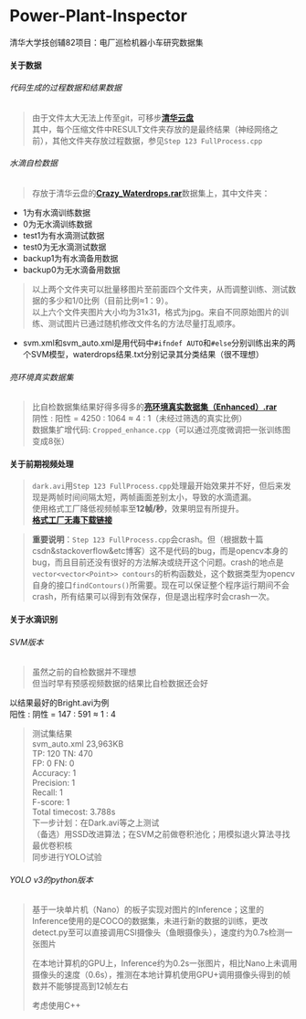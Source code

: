 # Power-Plant-Inspector
清华大学技创辅82项目：电厂巡检机器小车研究数据集

#### 关于数据
###### 代码生成的过程数据和结果数据
> 由于文件太大无法上传至git，可移步[**清华云盘**](https://cloud.tsinghua.edu.cn/#group/4445/lib/76d50336-c98e-49a0-a3df-7415cc6f3f19)  
其中，每个压缩文件中RESULT文件夹存放的是最终结果（神经网络之前），其他文件夹存放过程数据，参见`Step 123 FullProcess.cpp` 

###### 水滴自检数据
> 存放于清华云盘的[**Crazy_Waterdrops.rar**](https://cloud.tsinghua.edu.cn/lib/76d50336-c98e-49a0-a3df-7415cc6f3f19/file/Crazy_Waterdrops.rar)数据集上，其中文件夹：
- 1为有水滴训练数据
- 0为无水滴训练数据
- test1为有水滴测试数据
- test0为无水滴测试数据 
- backup1为有水滴备用数据
- backup0为无水滴备用数据
> 以上两个文件夹可以批量移图片至前面四个文件夹，从而调整训练、测试数据的多少和1/0比例（目前比例≈1：9）。  
> 以上六个文件夹图片大小均为31x31，格式为jpg。来自不同原始图片的训练、测试图片已通过随机修改文件名的方法尽量打乱顺序。
- svm.xml和svm_auto.xml是用代码中`#ifndef AUTO`和`#else`分别训练出来的两个SVM模型，waterdrops结果.txt分别记录其分类结果（很不理想）

###### 亮环境真实数据集
> 比自检数据集结果好得多得多的[**亮环境真实数据集（Enhanced）.rar**](https://cloud.tsinghua.edu.cn/lib/76d50336-c98e-49a0-a3df-7415cc6f3f19/file/%E4%BA%AE%E7%8E%AF%E5%A2%83%E7%9C%9F%E5%AE%9E%E6%95%B0%E6%8D%AE%EF%BC%88Enhanced%EF%BC%89.rar)  
阴性 : 阳性 = 4250 : 1064 ≈ 4 : 1（未经过筛选的真实比例）  
数据集扩增代码: `Cropped_enhance.cpp`（可以通过亮度微调把一张训练图变成8张）
  
#### 关于前期视频处理

> `dark.avi`用`Step 123 FullProcess.cpp`处理最开始效果并不好，但后来发现是两帧时间间隔太短，两帧画面差别太小，导致的水滴遗漏。   
使用格式工厂降低视频帧率至**12帧/秒**，效果明显有所提升。  
[**格式工厂无毒下载链接**](http://soft.onlinedown.net/soft/983615.htm)  

> **重要说明**：`Step 123 FullProcess.cpp`会crash。但（根据数十篇csdn&stackoverflow&etc博客）这不是代码的bug，而是opencv本身的bug，而且目前还没有很好的方法解决或绕开这个问题。crash的地点是`vector<vector<Point>> contours`的析构函数处，这个数据类型为opencv自身的接口`findContours()`所需要。现在可以保证整个程序运行期间不会crash，所有结果可以得到有效保存，但是退出程序时会crash一次。

#### 关于水滴识别

###### SVM版本
> 虽然之前的自检数据并不理想  
但当时早有预感视频数据的结果比自检数据还会好  
>  
以结果最好的Bright.avi为例  
阳性 : 阴性 = 147 : 591 ≈ 1 : 4  
>
>测试集结果  
svm_auto.xml 23,963KB  
TP: 120 TN: 470  
FP: 0 FN: 0  
Accuracy: 1  
Precision: 1  
Recall: 1  
F-score: 1  
Total timecost: 3.788s  
>下一步计划：在Dark.avi等之上测试  
（备选）用SSD改进算法；在SVM之前做卷积池化；用模拟退火算法寻找最优卷积核  
同步进行YOLO试验


###### YOLO v3的python版本
> 基于一块单片机（Nano）的板子实现对图片的Inference；这里的Inference使用的是COCO的数据集，未进行新的数据的训练，更改detect.py至可以直接调用CSI摄像头（鱼眼摄像头），速度约为0.7s检测一张图片
>
> 在本地计算机的GPU上，Inference约为0.2s一张图片，相比Nano上未调用摄像头的速度（0.6s），推测在本地计算机使用GPU+调用摄像头得到的帧数并不能够提高到12帧左右
>
>考虑使用C++
